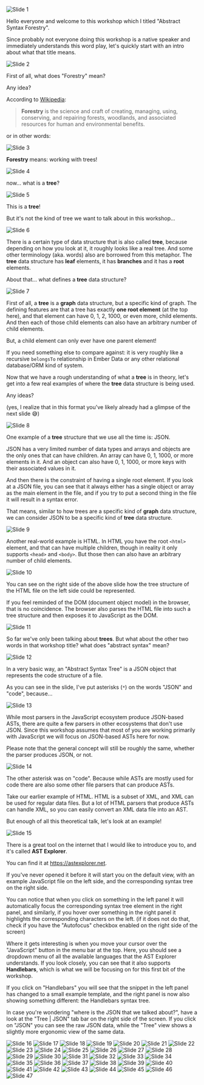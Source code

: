 ![Slide 1](./assets/abstract-syntax-forestry.001.png)

Hello everyone and welcome to this workshop which I titled "Abstract Syntax
Forestry".

Since probably not everyone doing this workshop is a native speaker and
immediately understands this word play, let's quickly start with an intro
about what that title means.


![Slide 2](./assets/abstract-syntax-forestry.002.png)

First of all, what does "Forestry" mean?

Any idea?

According to [Wikipedia](https://en.wikipedia.org/wiki/Forestry):

> **Forestry** is the science and craft of creating, managing, using,
conserving, and repairing forests, woodlands, and associated resources for human
and environmental benefits.

or in other words:


![Slide 3](./assets/abstract-syntax-forestry.003.png)

**Forestry** means: working with trees!


![Slide 4](./assets/abstract-syntax-forestry.004.png)

now... what is a **tree**?


![Slide 5](./assets/abstract-syntax-forestry.005.png)

This is a **tree**!

But it's not the kind of tree we want to talk about in this workshop... 


![Slide 6](./assets/abstract-syntax-forestry.006.png)

There is a certain type of data structure that is also called **tree**, because
depending on how you look at it, it roughly looks like a real tree. And some
other terminology (aka. words) also are borrowed from this metaphor. The
**tree** data structure has **leaf** elements, it has **branches** and it has a
**root** elements.

About that... what defines a **tree** data structure?


![Slide 7](./assets/abstract-syntax-forestry.007.png)

First of all, a **tree** is a **graph** data structure, but a specific kind of
graph. The defining features are that a tree has exactly **one root element**
(at the top here), and that element can have 0, 1, 2, 1000, or even more, child
elements. And then each of those child elements can also have an arbitrary
number of child elements.

But, a child element can only ever have one parent element!

If you need something else to compare against: it is very roughly like a
recursive `belongsTo` relationship in Ember Data or any other relational
database/ORM kind of system.

Now that we have a rough understanding of what a **tree** is in theory, let's
get into a few real examples of where the **tree** data structure is being used.

Any ideas?

(yes, I realize that in this format you've likely already had a glimpse of the
next slide 😅)


![Slide 8](./assets/abstract-syntax-forestry.008.png)

One example of a **tree** structure that we use all the time is: JSON.

JSON has a very limited number of data types and arrays and objects are the
only ones that can have children. An array can have 0, 1, 1000, or more
elements in it. And an object can also have 0, 1, 1000, or more keys with
their associated values in it.

And then there is the constraint of having a single root element. If you look
at a JSON file, you can see that it always either has a single object or array
as the main element in the file, and if you try to put a second thing in the
file it will result in a syntax error.

That means, similar to how trees are a specific kind of **graph** data
structure, we can consider JSON to be a specific kind of **tree** data
structure.


![Slide 9](./assets/abstract-syntax-forestry.009.png)

Another real-world example is HTML. In HTML you have the root `<html>` element,
and that can have multiple children, though in reality it only supports `<head>`
and `<body>`. But those then can also have an arbitrary number of child
elements.


![Slide 10](./assets/abstract-syntax-forestry.010.png)

You can see on the right side of the above slide how the tree structure of
the HTML file on the left side could be represented.

If you feel reminded of the DOM (document object model) in the browser, that is
no coincidence. The browser also parses the HTML file into such a tree
structure and then exposes it to JavaScript as the DOM.


![Slide 11](./assets/abstract-syntax-forestry.011.png)

So far we've only been talking about **trees**. But what about the other two
words in that workshop title? what does "abstract syntax" mean?


![Slide 12](./assets/abstract-syntax-forestry.012.png)

In a very basic way, an "Abstract Syntax Tree" is a JSON object that
represents the code structure of a file.

As you can see in the slide, I've put asterisks (`*`) on the words "JSON" and
"code", because...


![Slide 13](./assets/abstract-syntax-forestry.013.png)

While most parsers in the JavaScript ecosystem produce JSON-based ASTs, there
are quite a few parsers in other ecosystems that don't use JSON. Since this
workshop assumes that most of you are working primarily with JavaScript we will
focus on JSON-based ASTs here for now.

Please note that the general concept will still be roughly the same, whether
the parser produces JSON, or not.


![Slide 14](./assets/abstract-syntax-forestry.014.png)

The other asterisk was on "code". Because while ASTs are mostly used for code
there are also some other file parsers that can produce ASTs.

Take our earlier example of HTML. HTML is a subset of XML, and XML can be used
for regular data files. But a lot of HTML parsers that produce ASTs can handle
XML, so you can easily convert an XML data file into an AST.

But enough of all this theoretical talk, let's look at an example!


![Slide 15](./assets/abstract-syntax-forestry.015.png)

There is a great tool on the internet that I would like to introduce you to,
and it's called **AST Explorer**.

You can find it at <https://astexplorer.net>.

If you've never opened it before it will start you on the default view,
with an example JavaScript file on the left side, and the corresponding
syntax tree on the right side.

You can notice that when you click on something in the left panel it will
automatically focus the corresponding syntax tree element in the right panel,
and similarly, if you hover over something in the right panel it highlights
the corresponding characters on the left. (if it does not do that, check if you
have the "Autofocus" checkbox enabled on the right side of the screen)

Where it gets interesting is when you move your cursor over the "JavaScript"
button in the menu bar at the top. Here, you should see a dropdown menu of all
the available languages that the AST Explorer understands. If you look closely,
you can see that it also supports **Handlebars**, which is what we will be
focusing on for this first bit of the workshop.

If you click on "Handlebars" you will see that the snippet in the left panel
has changed to a small example template, and the right panel is now also
showing something different: the Handlebars syntax tree.

In case you're wondering "where is the JSON that we talked about?", have a look
at the "Tree | JSON" tab bar on the right side of the screen. If you click on
"JSON" you can see the raw JSON data, while the "Tree" view shows a slightly
more ergonomic view of the same data.


![Slide 16](./assets/abstract-syntax-forestry.016.png)
![Slide 17](./assets/abstract-syntax-forestry.017.png)
![Slide 18](./assets/abstract-syntax-forestry.018.png)
![Slide 19](./assets/abstract-syntax-forestry.019.png)
![Slide 20](./assets/abstract-syntax-forestry.020.png)
![Slide 21](./assets/abstract-syntax-forestry.021.png)
![Slide 22](./assets/abstract-syntax-forestry.022.png)
![Slide 23](./assets/abstract-syntax-forestry.023.png)
![Slide 24](./assets/abstract-syntax-forestry.024.png)
![Slide 25](./assets/abstract-syntax-forestry.025.png)
![Slide 26](./assets/abstract-syntax-forestry.026.png)
![Slide 27](./assets/abstract-syntax-forestry.027.png)
![Slide 28](./assets/abstract-syntax-forestry.028.png)
![Slide 29](./assets/abstract-syntax-forestry.029.png)
![Slide 30](./assets/abstract-syntax-forestry.030.png)
![Slide 31](./assets/abstract-syntax-forestry.031.png)
![Slide 32](./assets/abstract-syntax-forestry.032.png)
![Slide 33](./assets/abstract-syntax-forestry.033.png)
![Slide 34](./assets/abstract-syntax-forestry.034.png)
![Slide 35](./assets/abstract-syntax-forestry.035.png)
![Slide 36](./assets/abstract-syntax-forestry.036.png)
![Slide 37](./assets/abstract-syntax-forestry.037.png)
![Slide 38](./assets/abstract-syntax-forestry.038.png)
![Slide 39](./assets/abstract-syntax-forestry.039.png)
![Slide 40](./assets/abstract-syntax-forestry.040.png)
![Slide 41](./assets/abstract-syntax-forestry.041.png)
![Slide 42](./assets/abstract-syntax-forestry.042.png)
![Slide 43](./assets/abstract-syntax-forestry.043.png)
![Slide 44](./assets/abstract-syntax-forestry.044.png)
![Slide 45](./assets/abstract-syntax-forestry.045.png)
![Slide 46](./assets/abstract-syntax-forestry.046.png)
![Slide 47](./assets/abstract-syntax-forestry.047.png)
